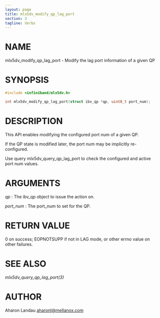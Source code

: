 ```yaml
---
layout: page
title: mlx5dv_modify_qp_lag_port
section: 3
tagline: Verbs
---
```


# NAME

mlx5dv_modify_qp_lag_port - Modify the lag port information of a given QP

# SYNOPSIS

```c
#include <infiniband/mlx5dv.h>

int mlx5dv_modify_qp_lag_port(struct ibv_qp *qp, uint8_t port_num);
```

# DESCRIPTION

This API enables modifying the configured port num of a given QP.

If the QP state is modified later, the port num may be implicitly re-configured.

Use query mlx5dv_query_qp_lag_port to check the configured and active port num values.

# ARGUMENTS

*qp*
:	The ibv_qp object to issue the action on.

*port_num*
:	The port_num to set for the QP.

# RETURN VALUE
0 on success; EOPNOTSUPP if not in LAG mode, or other errno value on other failures.

# SEE ALSO

*mlx5dv_query_qp_lag_port(3)*

# AUTHOR

Aharon Landau <aharonl@mellanox.com>
